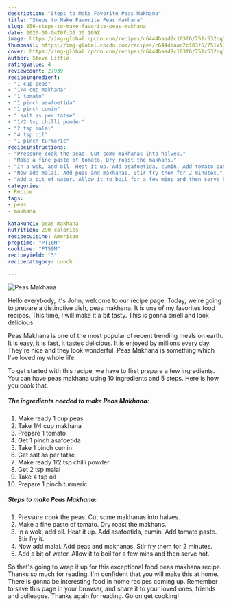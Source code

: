 ```yaml
---
description: "Steps to Make Favorite Peas Makhana"
title: "Steps to Make Favorite Peas Makhana"
slug: 956-steps-to-make-favorite-peas-makhana
date: 2020-09-04T07:30:30.109Z
image: https://img-global.cpcdn.com/recipes/c6444baad2c103f6/751x532cq70/peas-makhana-recipe-main-photo.jpg
thumbnail: https://img-global.cpcdn.com/recipes/c6444baad2c103f6/751x532cq70/peas-makhana-recipe-main-photo.jpg
cover: https://img-global.cpcdn.com/recipes/c6444baad2c103f6/751x532cq70/peas-makhana-recipe-main-photo.jpg
author: Steve Little
ratingvalue: 4
reviewcount: 27939
recipeingredient:
- "1 cup peas"
- "1/4 cup makhana"
- "1 tomato"
- "1 pinch asafoetida"
- "1 pinch cumin"
- " salt as per tatse"
- "1/2 tsp chilli powder"
- "2 tsp malai"
- "4 tsp oil"
- "1 pinch turmeric"
recipeinstructions:
- "Pressure cook the peas. Cut some makhanas into halves."
- "Make a fine paste of tomato. Dry roast the makhans."
- "In a wok, add oil. Heat it up. Add asafoetida, cumin. Add tomato paste. Stir fry it."
- "Now add malai. Add peas and makhanas. Stir fry them for 2 minutes."
- "Add a bit of water. Allow it to boil for a few mins and then serve hot."
categories:
- Recipe
tags:
- peas
- makhana

katakunci: peas makhana 
nutrition: 290 calories
recipecuisine: American
preptime: "PT16M"
cooktime: "PT59M"
recipeyield: "3"
recipecategory: Lunch

---
```



![Peas Makhana](https://img-global.cpcdn.com/recipes/c6444baad2c103f6/751x532cq70/peas-makhana-recipe-main-photo.jpg)

Hello everybody, it's John, welcome to our recipe page. Today, we're going to prepare a distinctive dish, peas makhana. It is one of my favorites food recipes. This time, I will make it a bit tasty. This is gonna smell and look delicious.

Peas Makhana is one of the most popular of recent trending meals on earth. It is easy, it is fast, it tastes delicious. It is enjoyed by millions every day. They're nice and they look wonderful. Peas Makhana is something which I've loved my whole life.




To get started with this recipe, we have to first prepare a few ingredients. You can have peas makhana using 10 ingredients and 5 steps. Here is how you cook that.

<!--inarticleads1-->

##### The ingredients needed to make Peas Makhana:

1. Make ready 1 cup peas
1. Take 1/4 cup makhana
1. Prepare 1 tomato
1. Get 1 pinch asafoetida
1. Take 1 pinch cumin
1. Get  salt as per tatse
1. Make ready 1/2 tsp chilli powder
1. Get 2 tsp malai
1. Take 4 tsp oil
1. Prepare 1 pinch turmeric




<!--inarticleads2-->

##### Steps to make Peas Makhana:

1. Pressure cook the peas. Cut some makhanas into halves.
1. Make a fine paste of tomato. Dry roast the makhans.
1. In a wok, add oil. Heat it up. Add asafoetida, cumin. Add tomato paste. Stir fry it.
1. Now add malai. Add peas and makhanas. Stir fry them for 2 minutes.
1. Add a bit of water. Allow it to boil for a few mins and then serve hot.




So that's going to wrap it up for this exceptional food peas makhana recipe. Thanks so much for reading. I'm confident that you will make this at home. There is gonna be interesting food in home recipes coming up. Remember to save this page in your browser, and share it to your loved ones, friends and colleague. Thanks again for reading. Go on get cooking!
